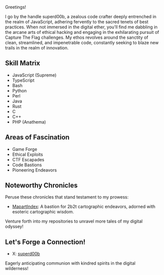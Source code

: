 Greetings!

I go by the handle superd00b, a zealous code crafter deeply entrenched in the realm of JavaScript, adhering fervently to the sacred tenets of best practices. When not immersed in the digital ether, you'll find me dabbling in the arcane arts of ethical hacking and engaging in the exhilarating pursuit of Capture The Flag challenges. My ethos revolves around the sanctity of clean, streamlined, and impenetrable code, constantly seeking to blaze new trails in the realm of innovation.

## Skill Matrix

- JavaScript (Supreme)
- TypeScript
- Bash
- Python
- Perl
- Java
- Rust
- C
- C++
- PHP (Anathema)

## Areas of Fascination

- Game Forge
- Ethical Exploits
- CTF Escapades
- Code Bastions
- Pioneering Endeavors

## Noteworthy Chronicles

Peruse these chronicles that stand testament to my prowess:

- [MapartIndex](https://github.com/Stalpo/MapartIndex): A bastion for 2b2t cartographic endeavors, adorned with esoteric cartographic wisdom.

Venture forth into my repositories to unravel more tales of my digital odyssey!

## Let's Forge a Connection!

- X: [superd00b](https://x.com/superd00b)

Eagerly anticipating communion with kindred spirits in the digital wilderness!
